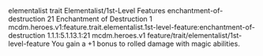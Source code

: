 <ability>
  <metadata>
    <class>elementalist</class>
    <feature_type>trait</feature_type>
    <file_dpath>Elementalist/1st-Level Features</file_dpath>
    <item_id>enchantment-of-destruction</item_id>
    <item_index>21</item_index>
    <item_name>Enchantment of Destruction</item_name>
    <level>1</level>
    <scc>mcdm.heroes.v1:feature.trait.elementalist.1st-level-feature:enchantment-of-destruction</scc>
    <scdc>1.1.1:5.1.13.1:21</scdc>
    <source>mcdm.heroes.v1</source>
    <type>feature/trait/elementalist/1st-level-feature</type>
  </metadata>
  <effects>
    <effect type="mundane">You gain a +1 bonus to rolled damage with magic abilities.</effect>
  </effects>
</ability>
